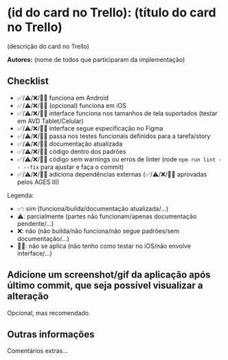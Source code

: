 # (id do card no Trello): (título do card no Trello)

(descrição do card no Trello)

**Autores:** (nome de todos que participaram da implementação)

## Checklist

- ✅/⚠️/❌/🤷‍♀️ funciona em Android
- ✅/⚠️/❌/🤷‍♀️ (opcional) funciona em iOS
- ✅/⚠️/❌/🤷‍♀️ interface funciona nos tamanhos de tela suportados (testar em AVD Tablet/Celular)
- ✅/⚠️/❌/🤷‍♀️ interface segue especificação no Figma
- ✅/⚠️/❌/🤷‍♀️ passa nos testes funcionais definidos para a tarefa/story
- ✅/⚠️/❌/🤷‍♀️ documentação atualizada
- ✅/⚠️/❌/🤷‍♀️ código dentro dos padrões
- ✅/⚠️/❌/🤷‍♀️ código sem warnings ou erros de linter (rode `npm run lint -- --fix` para ajustar e faça o commit)
- ✅/⚠️/❌/🤷‍♀️ adiciona dependências externas (✅/⚠️/❌/🤷‍♀️ aprovadas pelos AGES III)

Legenda:

- ✅: sim (funciona/builda/documentação atualizada/...)
- ⚠️: parcialmente (partes não funcionam/apenas documentação pendente/...)
- ❌: não (não builda/não funciona/não segue padrões/sem documentação/...)
- 🤷‍♀️: não se aplica (não tenho como testar no iOS/não envolve interface/...)

## Adicione um screenshot/gif da aplicação após último commit, que seja possível visualizar a alteração

Opcional, mas recomendado.

## Outras informações

Comentários extras...
